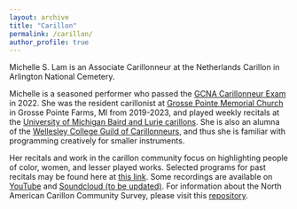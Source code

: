 ```yaml
---
layout: archive
title: "Carillon"
permalink: /carillon/
author_profile: true
---
```


Michelle S. Lam is an Associate Carillonneur at the Netherlands Carillon in Arlington National Cemetery. 

Michelle is a seasoned performer who passed the [GCNA Carillonneur Exam](https://www.gcna.org/exam-carillonneur) in 2022. She was the resident carillonist at [Grosse Pointe Memorial Church](https://gpmchurch.org/) in Grosse Pointe Farms, MI from 2019-2023, and played weekly recitals at the [University of Michigan Baird and Lurie carillons](https://smtd.umich.edu/departments/organ/carillons/). She is also an alumna of the [Wellesley College Guild of Carillonneurs](https://www.wellesley.edu/music/performanceprogram/ensembles/carillon), and thus she is familiar with programming creatively for smaller instruments. 

Her recitals and work in the carillon community focus on highlighting people of color, women, and lesser played works. Selected programs for past recitals may be found here at [this link](https://docs.google.com/document/d/1yBbaaqsHExDU1md3aXO9Nh0Cq2Sysf_wvTN4HS9HIag/edit?usp=sharing). Some recordings are available on [YouTube](https://www.youtube.com/playlist?list=PL9rENzxh-Bm7Jh1IHHb4N5-jUKiyFOsxD) and [Soundcloud (to be updated)](https://soundcloud.com/michelleslam). For information about the North American Carillon Community Survey, please visit this [repository](https://github.com/michellelam/carilloncommunity).
